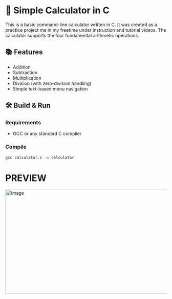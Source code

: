 # 🔢 Simple Calculator in C

This is a basic command-line calculator written in C. It was created as a practice project me in my freetime under instruction and tutorial videos. The calculator supports the four fundamental arithmetic operations.

## 📚 Features

- Addition
- Subtraction
- Multiplication
- Division (with zero-division handling)
- Simple text-based menu navigation

## 🛠 Build & Run

### Requirements

- GCC or any standard C compiler

### Compile


```bash
gcc calculator.c -o calculator
```


# PREVIEW

<img width="906" height="326" alt="image" src="https://github.com/user-attachments/assets/9f013533-df3e-4dfc-a960-473757a1dd7d" />
